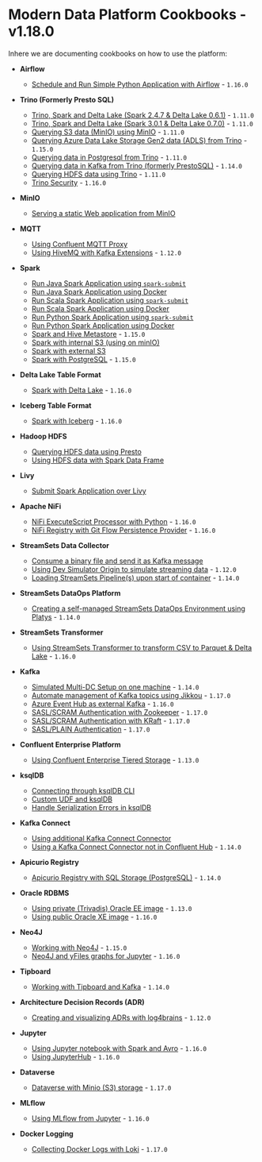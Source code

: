 # Modern Data Platform Cookbooks  - v1.18.0
Inhere we are documenting cookbooks on how to use the platform:

 * **Airflow**
   * [Schedule and Run Simple Python Application with Airflow](./recipes/airflow-schedule-python-app/README.md) - `1.16.0`

 * **Trino (Formerly Presto SQL)**
   * [Trino, Spark and Delta Lake (Spark 2.4.7 & Delta Lake 0.6.1)](./recipes/delta-lake-and-trino-spark2.4/README.md) - `1.11.0`
   * [Trino, Spark and Delta Lake (Spark 3.0.1 & Delta Lake 0.7.0)](./recipes/delta-lake-and-trino-spark3.0/README.md) - `1.11.0`
   * [Querying S3 data (MinIO) using MinIO](./recipes/querying-minio-with-trino/README.md) - `1.11.0`
   * [Querying Azure Data Lake Storage Gen2 data (ADLS) from Trino](./recipes/querying-adls-with-trino/README.md) - `1.15.0`
   * [Querying data in Postgresql from Trino](./recipes/querying-postgresql-with-trino/README.md) - `1.11.0`
   * [Querying data in Kafka from Trino (formerly PrestoSQL)](./recipes/querying-kafka-with-trino/README.md) - `1.14.0`
   * [Querying HDFS data using Trino](./recipes/querying-hdfs-with-presto/README.md) - `1.11.0`
   * [Trino Security](./recipes/trino-security/README.md) - `1.16.0`

 * **MinIO**
   * [Serving a static Web application from MinIO](./recipes/serving-static-html-app-from-minio/README.md)

 * **MQTT**
   * [Using Confluent MQTT Proxy](./recipes/using-mqtt-proxy/README.md)
   * [Using HiveMQ with Kafka Extensions](./recipes/using-hivemq-with-kafka-extension/README.md) - `1.12.0`

 * **Spark**
   * [Run Java Spark Application using `spark-submit`](./recipes/run-spark-simple-app-java-submit/README.md)
   * [Run Java Spark Application using Docker](./recipes/run-spark-simple-app-java-docker/README.md)
   * [Run Scala Spark Application using `spark-submit`](./recipes/run-spark-simple-app-scala-submit/README.md)
   * [Run Scala Spark Application using Docker](./recipes/run-spark-simple-app-scala-docker/README.md)
   * [Run Python Spark Application using `spark-submit`](./recipes/run-spark-simple-app-python-submit/README.md)
   * [Run Python Spark Application using Docker](./recipes/run-spark-simple-app-python-docker/README.md)   
   * [Spark and Hive Metastore](./recipes/spark-and-hive-metastore/README.md) - `1.15.0`
   * [Spark with internal S3 (using on minIO)](./recipes/spark-with-internal-s3/README.md)
   * [Spark with external S3](./recipes/spark-with-external-s3/README.md)
   * [Spark with PostgreSQL](./recipes/spark-with-postgresql/README.md) - `1.15.0`

 * **Delta Lake Table Format**
   * [Spark with Delta Lake](./recipes/delta-lake-with-spark/README.md) - `1.16.0`

 * **Iceberg Table Format**
   * [Spark with Iceberg](./recipes/iceberg-with-spark/README.md) - `1.16.0`

 * **Hadoop HDFS**
   * [Querying HDFS data using Presto](./recipes/querying-hdfs-with-presto/README.md)
   * [Using HDFS data with Spark Data Frame](./recipes/using-hdfs-with-spark/README.md)

 * **Livy**
   * [Submit Spark Application over Livy](./recipes/run-spark-simple-app-scala-livy/README.md)

 * **Apache NiFi**
   * [NiFi ExecuteScript Processor with Python](./recipes/nifi-execute-processor-with-python/README.md) - `1.16.0`
   * [NiFi Registry with Git Flow Persistence Provider](./recipes/nifi-registry-with-git/README.md) - `1.16.0`

 * **StreamSets Data Collector**
   * [Consume a binary file and send it as Kafka message](./recipes/streamsets-binary-file-to-kafka/README.md)
   * [Using Dev Simulator Origin to simulate streaming data](./recipes/using-dev-simulator-origin/README.md) - `1.12.0`
   * [Loading StreamSets Pipeline(s) upon start of container](./recipes/streamsets-loading-pipelines/README.md) - `1.14.0`

 * **StreamSets DataOps Platform**
   * [Creating a self-managed StreamSets DataOps Environment using Platys](./recipes/streamsets-dataops-creating-environment/README.md) - `1.14.0`

 * **StreamSets Transformer**
   * [Using StreamSets Transformer to transform CSV to Parquet & Delta Lake](./recipes/streamsets-transformer-transform-csv-to-deltalake/README.md) - `1.16.0`    

 * **Kafka**
   * [Simulated Multi-DC Setup on one machine](./recipes/simulated-multi-dc-setup/README.md) - `1.14.0`  
   * [Automate management of Kafka topics using Jikkou](./recipes/jikkou-automate-kafka-topics-management/README.md) - `1.17.0`
   * [Azure Event Hub as external Kafka](./recipes/azure-event-hub-as-external-kafka/README.md) - `1.16.0`
   * [SASL/SCRAM Authentication with Zookeeper](./recipes/kafka-sasl-scram-authentication-zk/README.md) - `1.17.0`
   * [SASL/SCRAM Authentication with KRaft](./recipes/kafka-sasl-scram-authentication-kraft/README.md) - `1.17.0`
   * [SASL/PLAIN Authentication](./recipes/kafka-sasl-plain-authentication/README.md) - `1.17.0`

 * **Confluent Enterprise Platform**
   * [Using Confluent Enterprise Tiered Storage](./recipes/confluent-tiered-storage/README.md) - `1.13.0`

 * **ksqlDB**
   * [Connecting through ksqlDB CLI](./recipes/connecting-through-ksqldb-cli/README.md)    
   * [Custom UDF and ksqlDB](./recipes/custom-udf-and-ksqldb/README.md)    
   * [Handle Serialization Errors in ksqlDB](./recipes/ksqldb-handle-deserializaion-error/README.md)    

 * **Kafka Connect**
   * [Using additional Kafka Connect Connector](./recipes/using-additional-kafka-connect-connector/README.md)
   * [Using a Kafka Connect Connector not in Confluent Hub](./recipes/using-kafka-connector-not-in-confluent-hub/README.md) - `1.14.0`

 * **Apicurio Registry**
   * [Apicurio Registry with SQL Storage (PostgreSQL)](./recipes/apicurio-with-database-storage/README.md) - `1.14.0`

 * **Oracle RDBMS**
   * [Using private (Trivadis) Oracle EE image](./recipes/using-private-oracle-ee-image/README.md) - `1.13.0`    
   * [Using public Oracle XE image](./recipes/using-public-oracle-xe-image/README.md) - `1.16.0`    

 * **Neo4J**
   * [Working with Neo4J](./recipes/working-with-neo4j/README.md) - `1.15.0`  
   * [Neo4J and yFiles graphs for Jupyter](./recipes/neo4j-jupyter-yfiles/README.md) - `1.16.0`   

 * **Tipboard**
   * [ Working with Tipboard and Kafka](./recipes/tipboard-and-kafka/README.md) - `1.14.0`    

 * **Architecture Decision Records (ADR)**
   * [Creating and visualizing ADRs with log4brains](./recipes/creating-adr-with-log4brains/README.md) - `1.12.0`    

 * **Jupyter**
   * [Using Jupyter notebook with Spark and Avro](./recipes/jupyter-spark/README.md) - `1.16.0` 
   * [Using JupyterHub](./recipes/using-jupyter-hub/README.md) - `1.16.0` 

 * **Dataverse**
   * [Dataverse with Minio (S3) storage](./recipes/dataverse-with-minio/README.md) - `1.17.0` 

 * **MLflow**
   * [Using MLflow from Jupyter](./recipes/using-mflow-from-jupyter/README.md) - `1.16.0` 

 * **Docker Logging**
   * [Collecting Docker Logs with Loki](./recipes/collecting-docker-logs-with-loki/README.md) - `1.17.0` 

